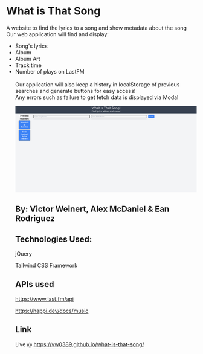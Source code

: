 # What is That Song

A website to find the lyrics to a song and show metadata about the song </br>
Our web application will find and display:
<ul>
  <li>Song's lyrics
   <li>Album
   <li>Album Art
   <li>Track time
   <li>Number of plays on LastFM </br>
   </br>
 Our application will also keep a history in localStorage of previous searches and generate buttons for easy access! </br>
 Any errors such as failure to get fetch data is displayed via Modal

![image](screenshot.png)

## By: Victor Weinert, Alex McDaniel & Ean Rodriguez

## Technologies Used:

jQuery

Tailwind CSS Framework

## APIs used

https://www.last.fm/api

https://happi.dev/docs/music

## Link

Live @ https://vw0389.github.io/what-is-that-song/
